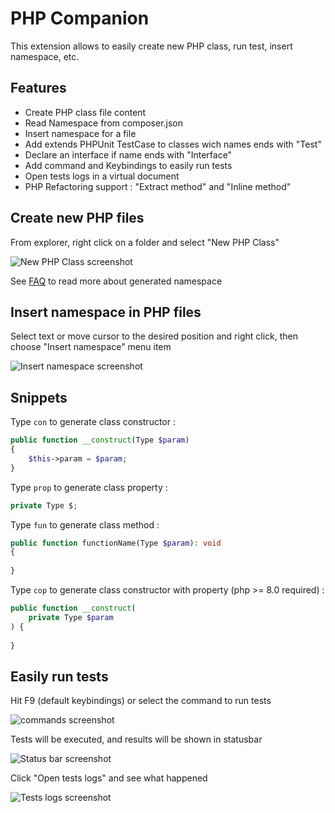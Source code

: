 PHP Companion
=============

This extension allows to easily create new PHP class, run test, insert namespace, etc.

Features
--------

* Create PHP class file content
* Read Namespace from composer.json
* Insert namespace for a file
* Add extends PHPUnit TestCase to classes wich names ends with "Test"
* Declare an interface if name ends with "Interface"
* Add command and Keybindings to easily run tests
* Open tests logs in a virtual document
* PHP Refactoring support : "Extract method" and "Inline method"

Create new PHP files
--------------------

From explorer, right click on a folder and select "New PHP Class"

![New PHP Class screenshot](https://raw.githubusercontent.com/blanc-frederic/vs-phpcompanion/main/resources/new_php_class.png)

See [FAQ](https://github.com/blanc-frederic/vs-phpcompanion/blob/main/FAQ.md) to read more about generated namespace

Insert namespace in PHP files
-----------------------------

Select text or move cursor to the desired position and right click, then choose "Insert namespace" menu item

![Insert namespace screenshot](https://raw.githubusercontent.com/blanc-frederic/vs-phpcompanion/main/resources/insert_namespace.png)

Snippets
--------

Type ```con``` to generate class constructor :

```php
public function __construct(Type $param)
{
    $this->param = $param;
}
```

Type ```prop``` to generate class property :

```php
private Type $;
```

Type ```fun``` to generate class method :

```php
public function functionName(Type $param): void
{
    
}
```

Type ```cop``` to generate class constructor with property (php >= 8.0 required) :

```php
public function __construct(
    private Type $param
) {
    
}
```

Easily run tests
----------------

Hit F9 (default keybindings) or select the command to run tests

![commands screenshot](https://raw.githubusercontent.com/blanc-frederic/vs-phpcompanion/main/resources/commands.png)

Tests will be executed, and results will be shown in statusbar

![Status bar screenshot](https://raw.githubusercontent.com/blanc-frederic/vs-phpcompanion/main/resources/status_bar.png)

Click "Open tests logs" and see what happened

![Tests logs screenshot](https://raw.githubusercontent.com/blanc-frederic/vs-phpcompanion/main/resources/open_logs.png)
